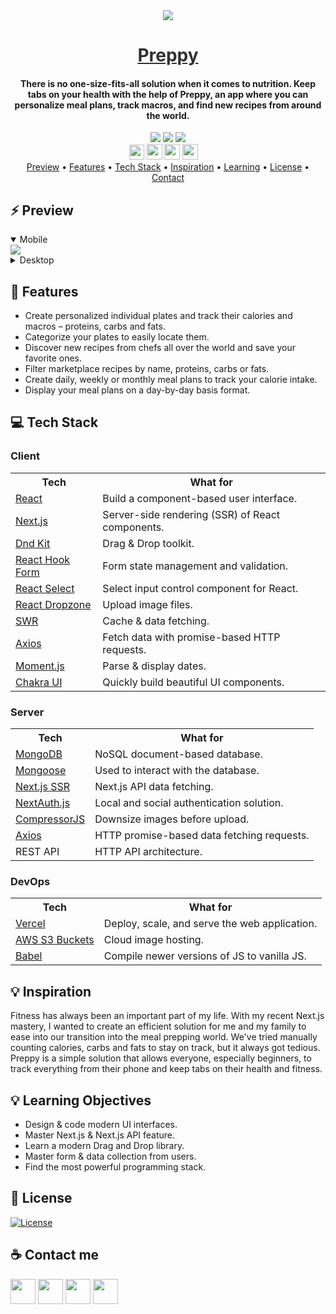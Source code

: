 <div align="center">
       <img src="https://i.ibb.co/99g9ND1/black-logo.png" />
    <a href="https://preppy.golf" style="color: #303030;"><h1>Preppy</h1></a>
    <h4>There is no one-size-fits-all solution when it comes to nutrition. Keep tabs on your health with the help of Preppy, an app where you can personalize meal plans, track macros, and find new recipes from around the world. </h4>
</div>

<div align="center">
    <img src="https://img.shields.io/github/last-commit/arsantiagolopez/preppy?label=updated"/>
    <a href="https://github.com/arsantiagolopez/preppy/blob/main/LICENSE"><img src="https://img.shields.io/github/license/arsantiagolopez/preppy?color=303030" /></a>
    <img src="https://img.shields.io/github/languages/top/arsantiagolopez/preppy" />
</div>

<div align="center">
	<a href="https://alexandersantiago.com/"><img src="https://alexandersantiago.com/alex.png" width="24" style="margin-left: -1em;" /></a>
	<a href="https://instagram.com/asantilopez"><img src="https://cdn2.iconfinder.com/data/icons/black-white-social-media/32/instagram_online_social_media_photo-1024.png" width="25" /></a>
	<a href="https://twitter.com/arsantiagolopez"><img src="https://cdn2.iconfinder.com/data/icons/black-white-social-media/32/twitter_online_social_media-512.png" width="25" /></a>
	<a href="mailto:arsantiagolopez@gmail.com"><img src="https://cdn4.iconfinder.com/data/icons/black-white-social-media/32/mail_email_envelope_send_message-1024.png" width="25" /></a>
</div>

<div align="center">
  <a href="#preview">Preview</a> •
  <a href="#features">Features</a> •
  <a href="#tech">Tech Stack</a> •
  <a href="#inspiration">Inspiration</a> •
  <a href="#objectives">Learning</a> •
  <a href="#license">License</a> •
  <a href="#contact">Contact</a>
</div>

<h2 id="preview">⚡ Preview</h2>

<details open>
    <summary>Mobile</summary>
    <img src="https://github.com/arsantiagolopez/gifs/blob/main/preppy/mobile.gif" />
</details>

<details>
    <summary>Desktop</summary>
    <img src="https://github.com/arsantiagolopez/gifs/blob/main/preppy/desktop.gif" />
</details>

<h2 id="features">🎯 Features</h2>

- Create personalized individual plates and track their calories and macros – proteins, carbs and fats.
- Categorize your plates to easily locate them.
- Discover new recipes from chefs all over the world and save your favorite ones.
- Filter marketplace recipes by name, proteins, carbs or fats.
- Create daily, weekly or monthly meal plans to track your calorie intake.
- Display your meal plans on a day-by-day basis format.

<h2 id="tech">‎‍💻 Tech Stack</h2>

### Client

<table>
  <tr>
      <th>Tech</th>
      <th>What for</th>
  </tr>
  <tr>
      <td><a href="https://reactjs.org/">React</a></td>
      <td>Build a component-based user interface.</td>
  </tr>
  <tr>
      <td><a href="https://nextjs.org/">Next.js</a></td>
      <td>Server-side rendering (SSR) of React components.</td>
  </tr>
  <tr>
      <td><a href="https://dndkit.com/">Dnd Kit</a></td>
      <td>Drag & Drop toolkit.</td>
  </tr>
    <tr>
      <td><a href="https://react-hook-form.com/">React Hook Form</a></td>
      <td>Form state management and validation.</td>
  </tr>
    <tr>
      <td><a href="https://react-select.com/">React Select</a></td>
      <td>Select input control component for React.</td>
  </tr>
    </tr>
    <tr>
      <td><a href="https://react-dropzone.js.org/">React Dropzone</a></td>
      <td>Upload image files.</td>
  </tr>
  <tr>
      <td><a href="https://swr.vercel.app/">SWR</a></td>
      <td>Cache & data fetching.</td>
  </tr>
  <tr>
      <td><a href="https://axios-http.com/docs/intro" >Axios</a></td>
      <td>Fetch data with promise-based HTTP requests.
</td>
  </tr>
  <tr>
      <td><a href="https://momentjs.com/">Moment.js</a></td>
      <td>Parse & display dates.</td>
  </tr>
  <tr>
      <td><a href="https://chakra-ui.com/">Chakra UI</td>
      <td>Quickly build beautiful UI components.</td>
  </tr>
</table>

### Server

<table>
    <tr>
        <th>Tech</th>
        <th>What for</th>
    </tr>
    <tr>
        <td><a href="https://www.mongodb.com/">MongoDB</a></td>
        <td>NoSQL document-based database.</td>
    </tr>
    <tr>
        <td><a href="https://www.mongoose.com/">Mongoose</a></td>
        <td>Used to interact with the database.</td>
    </tr>
    <tr>
        <td><a href="https://nextjs.org/">Next.js SSR</a></td>
        <td>Next.js API data fetching.</td>
    </tr>
    <tr>
        <td><a href="https://next-auth.js.org/">NextAuth.js</a></td>
        <td>Local and social authentication solution.</td>
    </tr>
    <tr>
        <td><a href="https://fengyuanchen.github.io/compressorjs/">CompressorJS</a></td>
        <td>Downsize images before upload.</td>
    </tr>
    <tr>
      <td><a href="https://axios-http.com/docs/intro">Axios</a></td>
      <td>HTTP promise-based data fetching requests.</td>
    </tr>
    <tr>
        <td>REST API</td>
        <td>HTTP API architecture.</td>
    </tr>
</table>

### DevOps

<table>
    <tr>
        <th>Tech</th>
        <th>What for</th>
    </tr>
    <tr>
        <td><a href="https://vercel.com/">Vercel</a></td>
        <td>Deploy, scale, and serve the web application.</td>
    </tr>
    <tr>
        <td><a href="https://vercel.com/">AWS S3 Buckets</a></td>
        <td>Cloud image hosting.</td>
    </tr>
    <tr>
        <td><a href="https://babeljs.io/">Babel</a></td>
        <td>Compile newer versions of JS to vanilla JS.</td>
    </tr>
</table>

<h2 id="inspiration">💡 Inspiration</h2>

Fitness has always been an important part of my life. With my recent Next.js mastery, I wanted to create an efficient solution for me and my family to ease into our transition into the meal prepping world. We've tried manually counting calories, carbs and fats to stay on track, but it always got tedious. Preppy is a simple solution that allows everyone, especially beginners, to track everything from their phone and keep tabs on their health and fitness.

<h2 id="objectives">💡 Learning Objectives</h2>

- Design & code modern UI interfaces.
- Master Next.js & Next.js API feature.
- Learn a modern Drag and Drop library.
- Master form & data collection from users.
- Find the most powerful programming stack.

<h2 id="license">📜 License</h2>

[![License](https://img.shields.io/github/license/arsantiagolopez/preppy?color=303030)](./LICENSE)

<h2 id="contact">☕ Contact me</h2>

<div align="left">
	<a href="https://alexandersantiago.com/"><img src="https://alexandersantiago.com/alex.png" width="40" /></a>
	<a href="https://instagram.com/asantilopez"><img src="https://cdn2.iconfinder.com/data/icons/black-white-social-media/32/instagram_online_social_media_photo-1024.png" width="40" /></a>
	<a href="https://twitter.com/arsantiagolopez"><img src="https://cdn2.iconfinder.com/data/icons/black-white-social-media/32/twitter_online_social_media-512.png" width="40" /></a>
	<a href="mailto:arsantiagolopez@gmail.com"><img src="https://cdn4.iconfinder.com/data/icons/black-white-social-media/32/mail_email_envelope_send_message-1024.png" width="40" /></a>
</div>
